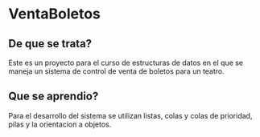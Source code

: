 # VentaBoletos
## De que se trata?
Este es un proyecto para el curso de estructuras de datos en el que se maneja un sistema de control de venta de boletos para un teatro.
## Que se aprendio?
Para el desarrollo del sistema se utilizan listas, colas y colas de prioridad, pilas y la orientacion a objetos.
